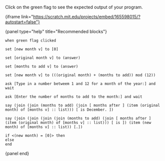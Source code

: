 Click on the green flag to see the expected output of your program.

{iframe link="https://scratch.mit.edu/projects/embed/165598015/?autostart=false"}

{panel type="help" title="Recommended blocks"}

<pre><code class="scratch:split:random">when green flag clicked
</code></pre>

<pre><code class="scratch:split:random">set [new month v] to [0]

set [original month v] to (answer)

set [months to add v] to (answer)

set [new month v] to (((original month) + (months to add)) mod (12))
</code></pre>

<pre><code class="scratch:split:random">ask [Type in a number betweem 1 and 12 for a month of the year:] and wait

ask [Enter the number of months to add to the month:] and wait
</code></pre>

<pre><code class="scratch:split:random">say (join (join (months to add) (join [ months after ] (item (original month) of [months v] :: list))) [ is December. ])

say (join (join (join (join (months to add) (join [ months after ] (item (original month) of [months v] :: list))) [ is ]) (item (new month) of [months v] :: list)) [.])
</code></pre>

<pre><code class="scratch:split:random">if &lt;(new month) = [0]&gt; then
else
end
</code></pre>

{panel end}